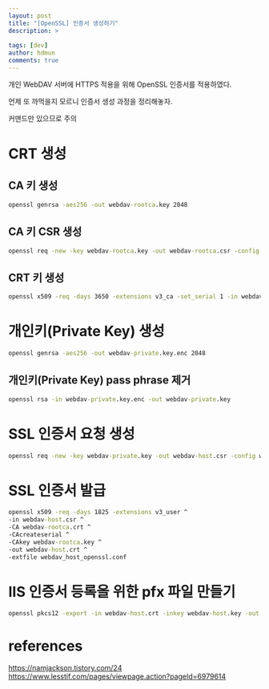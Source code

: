 ```yaml
---
layout: post
title: "[OpenSSL] 인증서 생성하기"
description: >
  
tags: [dev]
author: hdmun
comments: true
---
```


개인 WebDAV 서버에 HTTPS 적용을 위해 OpenSSL 인증서를 적용하였다.

언제 또 까먹을지 모르니 인증서 생성 과정을 정리해놓자.

커맨드만 있으므로 주의

# CRT 생성

## CA 키 생성
~~~cmd
openssl genrsa -aes256 -out webdav-rootca.key 2048
~~~

## CA 키 CSR 생성
~~~cmd
openssl req -new -key webdav-rootca.key -out webdav-rootca.csr -config webdav_rootca_openssl.conf
~~~

## CRT 키 생성
~~~cmd
openssl x509 -req -days 3650 -extensions v3_ca -set_serial 1 -in webdav-rootca.csr -signkey webdav-rootca.key -out webdav-rootca.crt -extfile webdav_rootca_openssl.conf
~~~


# 개인키(Private Key) 생성
~~~cmd
openssl genrsa -aes256 -out webdav-private.key.enc 2048
~~~

## 개인키(Private Key) pass phrase 제거
~~~cmd
openssl rsa -in webdav-private.key.enc -out webdav-private.key
~~~

# SSL 인증서 요청 생성
~~~cmd
openssl req -new -key webdav-private.key -out webdav-host.csr -config webdav_host_openssl.conf
~~~

# SSL 인증서 발급
~~~cmd
openssl x509 -req -days 1825 -extensions v3_user ^
-in webdav-host.csr ^
-CA webdav-rootca.crt ^
-CAcreateserial ^
-CAkey webdav-rootca.key ^
-out webdav-host.crt ^
-extfile webdav_host_openssl.conf
~~~

# IIS 인증서 등록을 위한 pfx 파일 만들기

~~~cmd
openssl pkcs12 -export -in webdav-host.crt -inkey webdav-host.key -out webdav-host.pfx
~~~


# references

https://namjackson.tistory.com/24
https://www.lesstif.com/pages/viewpage.action?pageId=6979614

